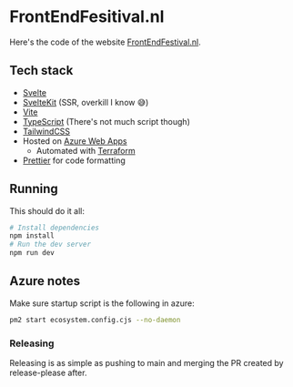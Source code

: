 # FrontEndFesitival.nl

Here's the code of the website [FrontEndFestival.nl](https://frontendfestival.nl/).

## Tech stack

- [Svelte](https://svelte.dev/)
- [SvelteKit](https://kit.svelte.dev/) (SSR, overkill I know 😅)
- [Vite](https://vitejs.dev/)
- [TypeScript](https://www.typescriptlang.org/) (There's not much script though)
- [TailwindCSS](https://tailwindcss.com/)
- Hosted on [Azure Web Apps](https://azure.microsoft.com/en-us/services/app-service/web/)
  - Automated with [Terraform](https://www.terraform.io/)
- [Prettier](https://prettier.io/) for code formatting

## Running

This should do it all:

```bash
# Install dependencies
npm install
# Run the dev server
npm run dev
```

## Azure notes

Make sure startup script is the following in azure:

```bash
pm2 start ecosystem.config.cjs --no-daemon
```

### Releasing

Releasing is as simple as pushing to main and merging the PR created by release-please after.
